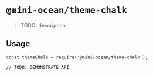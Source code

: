 # `@mini-ocean/theme-chalk`

> TODO: description

## Usage

```
const themeChalk = require('@mini-ocean/theme-chalk');

// TODO: DEMONSTRATE API
```

